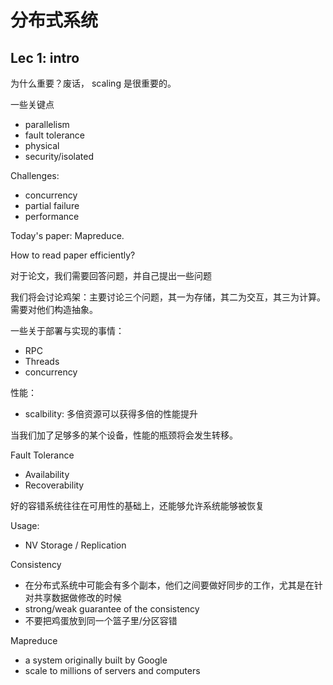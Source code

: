 # 分布式系统
## Lec 1: intro
为什么重要？废话， scaling 是很重要的。

一些关键点
- parallelism
- fault tolerance
- physical
- security/isolated

Challenges:
- concurrency
- partial failure
- performance

Today's paper: Mapreduce.

How to read paper efficiently?

对于论文，我们需要回答问题，并自己提出一些问题

我们将会讨论鸡架：主要讨论三个问题，其一为存储，其二为交互，其三为计算。需要对他们构造抽象。

一些关于部署与实现的事情：
- RPC
- Threads
- concurrency

性能：
- scalbility: 多倍资源可以获得多倍的性能提升

当我们加了足够多的某个设备，性能的瓶颈将会发生转移。

Fault Tolerance
- Availability
- Recoverability

好的容错系统往往在可用性的基础上，还能够允许系统能够被恢复

Usage:
- NV Storage / Replication

Consistency
- 在分布式系统中可能会有多个副本，他们之间要做好同步的工作，尤其是在针对共享数据做修改的时候
- strong/weak guarantee of the consistency
- 不要把鸡蛋放到同一个篮子里/分区容错

Mapreduce
- a system originally built by Google
- scale to millions of servers and computers

